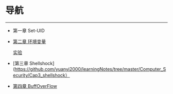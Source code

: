 # 导航

---

+ 第一章 Set-UID


+ [第二章 环境变量](https://github.com/yuanyi2000/learningNotes/tree/master/Computer_Security/Cap2_env)


  [实验](https://github.com/yuanyi2000/learningNotes/tree/master/Computer_Security/Cap2_env/lab)    


+ [第三章 Shellshock](https://github.com/yuanyi2000/learningNotes/tree/master/Computer_Security/Cap3_shellshock）

+ [第四章 BuffOverFlow](https://github.com/yuanyi2000/learningNotes/tree/master/Computer_Security/Cap4_BufferOverflow)
